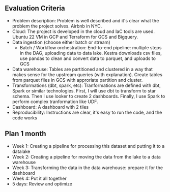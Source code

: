 ## Evaluation Criteria

- Problem description: Problem is well described and it's clear what the problem the project solves. Airbnb in NYC.
- Cloud: The project is developed in the cloud and IaC tools are used. Ubuntu 22 VM in GCP and Terraform for GCS and Bigquery.
- Data ingestion (choose either batch or stream)
  - Batch / Workflow orchestration: End-to-end pipeline: multiple steps in the DAG, uploading data to data lake. Kestra downloads csv files, use pandas to clean and convert data to parquet, and uploads to GCS
- Data warehouse: Tables are partitioned and clustered in a way that makes sense for the upstream queries (with explanation). Create tables from parquet files in GCS with approriate partition and cluster.
- Transformations (dbt, spark, etc): Tranformations are defined with dbt, Spark or similar technologies. First, I will use dbt to transform to star schema. Then I use looker to create 2 dashboards. Finally, I use Spark to perform complex tranformation like UDF.
- Dashboard: A dashboard with 2 tiles
- Reproducibility: Instructions are clear, it's easy to run the code, and the code works

## Plan 1 month

- Week 1: Creating a pipeline for processing this dataset and putting it to a datalake
- Week 2: Creating a pipeline for moving the data from the lake to a data warehouse
- Week 3: Transforming the data in the data warehouse: prepare it for the dashboard
- Week 4: Put it all together
- 5 days: Review and optimize
